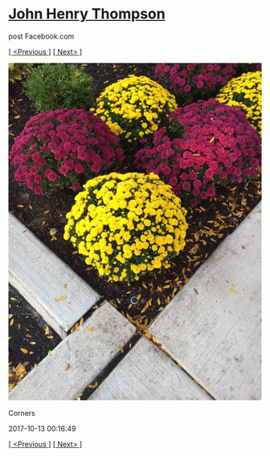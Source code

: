 # [John Henry Thompson](../README.md)
post Facebook.com

[[ <Previous ]](2017-10-15-1.md) [[ Next> ]](2017-10-13-2.md)

[![](../media/2017-10-13/Timeline-Photos-Corners.jpg)](../README.md)

Corners

2017-10-13 00:16:49

[[ <Previous ]](2017-10-15-1.md) [[ Next> ]](2017-10-13-2.md)